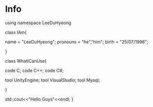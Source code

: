 # Info

using namespace LeeDuHyeong


class IAm{

name = "LeeDuHyeong";
pronouns = "he","him";
birth = "25/07/1996";

}


class WhatICanUse{

code C;
code C++;
code C#;


tool UnityEngine;
tool VisualStudio;
tool Mysql;

}

std::cout<<"Hello Guys"<<endl;
}

